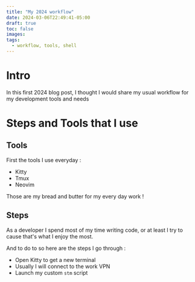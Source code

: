 ```yaml
---
title: "My 2024 workflow"
date: 2024-03-06T22:49:41-05:00
draft: true
toc: false
images:
tags:
  - workflow, tools, shell 
---
```



# Intro

In this first 2024 blog post, I thought I would share my usual workflow for my development tools and needs


# Steps and Tools that I use

## Tools
First the tools I use everyday : 

- Kitty
- Tmux
- Neovim

Those are my bread and butter for my every day work !

## Steps
As a developer I spend most of my time writing code, or at least I try to cause that's what I enjoy the most.

And to do to so here are the steps I go through :

- Open Kitty to get a new terminal
- Usually I will connect to the work VPN
- Launch my custom `stm` script
